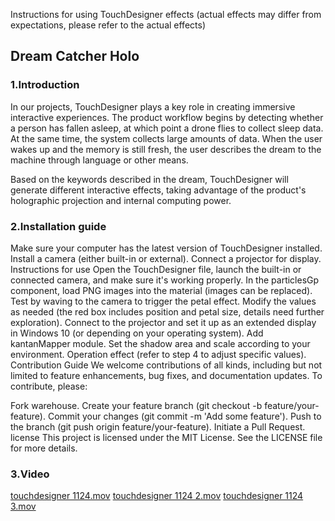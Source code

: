 Instructions for using TouchDesigner effects (actual effects may differ from expectations, please refer to the actual effects)

## Dream Catcher Holo
### 1.Introduction
In our projects, TouchDesigner plays a key role in creating immersive interactive experiences. The product workflow begins by detecting whether a person has fallen asleep, at which point a drone flies to collect sleep data. At the same time, the system collects large amounts of data. When the user wakes up and the memory is still fresh, the user describes the dream to the machine through language or other means.

Based on the keywords described in the dream, TouchDesigner will generate different interactive effects, taking advantage of the product's holographic projection and internal computing power.

### 2.Installation guide
Make sure your computer has the latest version of TouchDesigner installed.
Install a camera (either built-in or external).
Connect a projector for display.
Instructions for use
Open the TouchDesigner file, launch the built-in or connected camera, and make sure it's working properly.
In the particlesGp component, load PNG images into the material (images can be replaced).
Test by waving to the camera to trigger the petal effect.
Modify the values as needed (the red box includes position and petal size, details need further exploration).
Connect to the projector and set it up as an extended display in Windows 10 (or depending on your operating system).
Add kantanMapper module.
Set the shadow area and scale according to your environment.
Operation effect (refer to step 4 to adjust specific values).
Contribution Guide
We welcome contributions of all kinds, including but not limited to feature enhancements, bug fixes, and documentation updates. To contribute, please:

Fork warehouse.
Create your feature branch (git checkout -b feature/your-feature).
Commit your changes (git commit -m 'Add some feature').
Push to the branch (git push origin feature/your-feature).
Initiate a Pull Request.
license
This project is licensed under the MIT License. See the LICENSE file for more details.
### 3.Video
[touchdesigner 1124.mov](https://github.com/Maria0413/DreamCatcher-Holo-touchdesigner/blob/main/video/touchdesigner-1124.mov)
[touchdesigner 1124 2.mov](https://github.com/Maria0413/DreamCatcher-Holo-touchdesigner/blob/main/video/touchdesigner-1124-2.mov)
[touchdesigner 1124 3.mov](https://github.com/Maria0413/DreamCatcher-Holo-touchdesigner/blob/main/video/touchdesigner-1124-3.mp4)
